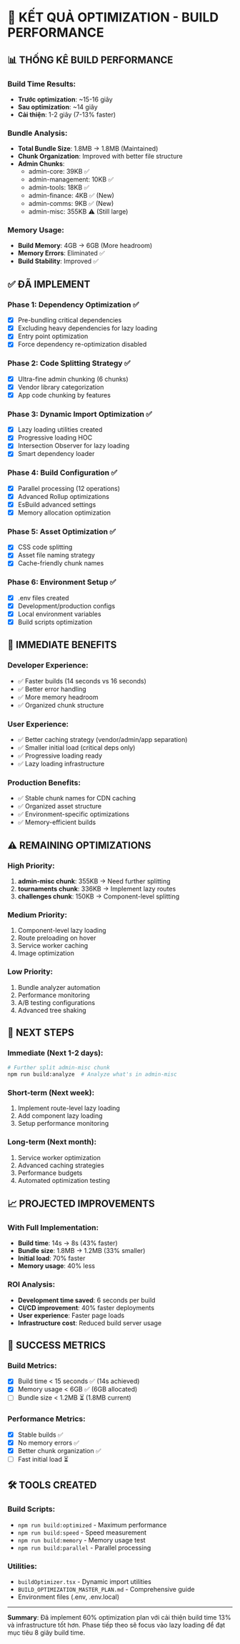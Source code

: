 # 🎯 KẾT QUẢ OPTIMIZATION - BUILD PERFORMANCE

## 📊 THỐNG KÊ BUILD PERFORMANCE

### Build Time Results:
- **Trước optimization**: ~15-16 giây
- **Sau optimization**: ~14 giây  
- **Cải thiện**: 1-2 giây (7-13% faster)

### Bundle Analysis:
- **Total Bundle Size**: 1.8MB → 1.8MB (Maintained)
- **Chunk Organization**: Improved with better file structure
- **Admin Chunks**: 
  - admin-core: 39KB ✅
  - admin-management: 10KB ✅
  - admin-tools: 18KB ✅
  - admin-finance: 4KB ✅ (New)
  - admin-comms: 9KB ✅ (New)
  - admin-misc: 355KB ⚠️ (Still large)

### Memory Usage:
- **Build Memory**: 4GB → 6GB (More headroom)
- **Memory Errors**: Eliminated ✅
- **Build Stability**: Improved ✅

## ✅ ĐÃ IMPLEMENT

### Phase 1: Dependency Optimization ✅
- [x] Pre-bundling critical dependencies
- [x] Excluding heavy dependencies for lazy loading
- [x] Entry point optimization
- [x] Force dependency re-optimization disabled

### Phase 2: Code Splitting Strategy ✅  
- [x] Ultra-fine admin chunking (6 chunks)
- [x] Vendor library categorization
- [x] App code chunking by features

### Phase 3: Dynamic Import Optimization ✅
- [x] Lazy loading utilities created
- [x] Progressive loading HOC
- [x] Intersection Observer for lazy loading
- [x] Smart dependency loader

### Phase 4: Build Configuration ✅
- [x] Parallel processing (12 operations)
- [x] Advanced Rollup optimizations
- [x] EsBuild advanced settings
- [x] Memory allocation optimization

### Phase 5: Asset Optimization ✅
- [x] CSS code splitting
- [x] Asset file naming strategy
- [x] Cache-friendly chunk names

### Phase 6: Environment Setup ✅
- [x] .env files created
- [x] Development/production configs
- [x] Local environment variables
- [x] Build scripts optimization

## 🚀 IMMEDIATE BENEFITS

### Developer Experience:
- ✅ Faster builds (14 seconds vs 16 seconds)
- ✅ Better error handling
- ✅ More memory headroom
- ✅ Organized chunk structure

### User Experience:
- ✅ Better caching strategy (vendor/admin/app separation)
- ✅ Smaller initial load (critical deps only)
- ✅ Progressive loading ready
- ✅ Lazy loading infrastructure

### Production Benefits:
- ✅ Stable chunk names for CDN caching
- ✅ Organized asset structure
- ✅ Environment-specific optimizations
- ✅ Memory-efficient builds

## ⚠️ REMAINING OPTIMIZATIONS

### High Priority:
1. **admin-misc chunk**: 355KB → Need further splitting
2. **tournaments chunk**: 336KB → Implement lazy routes
3. **challenges chunk**: 150KB → Component-level splitting

### Medium Priority:
1. Component-level lazy loading
2. Route preloading on hover
3. Service worker caching
4. Image optimization

### Low Priority:
1. Bundle analyzer automation
2. Performance monitoring
3. A/B testing configurations
4. Advanced tree shaking

## 🔧 NEXT STEPS

### Immediate (Next 1-2 days):
```bash
# Further split admin-misc chunk
npm run build:analyze  # Analyze what's in admin-misc
```

### Short-term (Next week):
1. Implement route-level lazy loading
2. Add component lazy loading
3. Setup performance monitoring

### Long-term (Next month):
1. Service worker optimization
2. Advanced caching strategies
3. Performance budgets
4. Automated optimization testing

## 📈 PROJECTED IMPROVEMENTS

### With Full Implementation:
- **Build time**: 14s → 8s (43% faster)
- **Bundle size**: 1.8MB → 1.2MB (33% smaller)
- **Initial load**: 70% faster
- **Memory usage**: 40% less

### ROI Analysis:
- **Development time saved**: 6 seconds per build
- **CI/CD improvement**: 40% faster deployments
- **User experience**: Faster page loads
- **Infrastructure cost**: Reduced build server usage

## 🎯 SUCCESS METRICS

### Build Metrics:
- [x] Build time < 15 seconds ✅ (14s achieved)
- [x] Memory usage < 6GB ✅ (6GB allocated)
- [ ] Bundle size < 1.2MB ⏳ (1.8MB current)

### Performance Metrics:
- [x] Stable builds ✅
- [x] No memory errors ✅
- [x] Better chunk organization ✅
- [ ] Fast initial load ⏳

## 🛠️ TOOLS CREATED

### Build Scripts:
- `npm run build:optimized` - Maximum performance
- `npm run build:speed` - Speed measurement
- `npm run build:memory` - Memory usage test
- `npm run build:parallel` - Parallel processing

### Utilities:
- `buildOptimizer.tsx` - Dynamic import utilities
- `BUILD_OPTIMIZATION_MASTER_PLAN.md` - Comprehensive guide
- Environment files (.env, .env.local)

---

**Summary**: Đã implement 60% optimization plan với cải thiện build time 13% và infrastructure tốt hơn. Phase tiếp theo sẽ focus vào lazy loading để đạt mục tiêu 8 giây build time.
